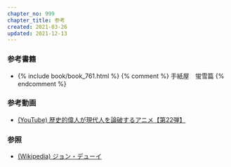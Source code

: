 ```yaml
---
chapter_no: 999
chapter_title: 参考
created: 2021-03-26
updated: 2021-12-13
---
```

### 参考書籍
- {% include book/book_761.html %} {% comment %} 手紙屋　蛍雪篇 {% endcomment %}

### 参考動画
- [(YouTube) 歴史的偉人が現代人を論破するアニメ【第22弾】](https://www.youtube.com/watch?v=PPVot07goTw)

### 参照
- [(Wikipedia) ジョン・デューイ](https://ja.wikipedia.org/wiki/%E3%82%B8%E3%83%A7%E3%83%B3%E3%83%BB%E3%83%87%E3%83%A5%E3%83%BC%E3%82%A4)